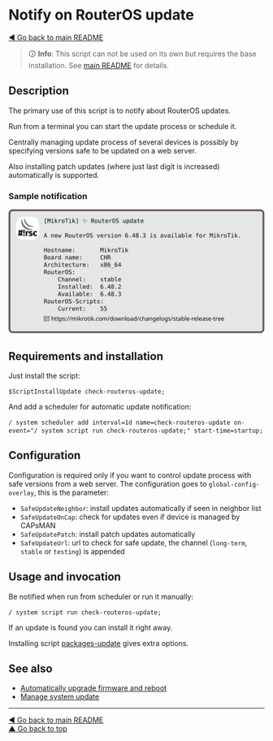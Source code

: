 Notify on RouterOS update
=========================

[◀ Go back to main README](../README.md)

> 🛈 **Info**: This script can not be used on its own but requires the base
> installation. See [main README](../README.md) for details.

Description
-----------

The primary use of this script is to notify about RouterOS updates.

Run from a terminal you can start the update process or schedule it.

Centrally managing update process of several devices is possibly by
specifying versions safe to be updated on a web server.

Also installing patch updates (where just last digit is increased)
automatically is supported.

### Sample notification

![check-routeros-update notification](check-routeros-update.d/notification.svg)

Requirements and installation
-----------------------------

Just install the script:

    $ScriptInstallUpdate check-routeros-update;

And add a scheduler for automatic update notification:

    / system scheduler add interval=1d name=check-routeros-update on-event="/ system script run check-routeros-update;" start-time=startup;

Configuration
-------------

Configuration is required only if you want to control update process with
safe versions from a web server. The configuration goes to
`global-config-overlay`, this is the parameter:

* `SafeUpdateNeighbor`: install updates automatically if seen in neighbor list
* `SafeUpdateOnCap`: check for updates even if device is managed by CAPsMAN
* `SafeUpdatePatch`: install patch updates automatically
* `SafeUpdateUrl`: url to check for safe update, the channel (`long-term`,
`stable` or `testing`) is appended

Usage and invocation
--------------------

Be notified when run from scheduler or run it manually:

    / system script run check-routeros-update;

If an update is found you can install it right away.

Installing script [packages-update](packages-update.md) gives extra options.

See also
--------

* [Automatically upgrade firmware and reboot](firmware-upgrade-reboot.md)
* [Manage system update](packages-update.md)

---
[◀ Go back to main README](../README.md)  
[▲ Go back to top](#top)
